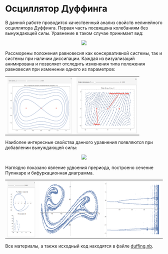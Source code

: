 # Осциллятор Дуффинга

В данной работе проводится качественный анализ свойств нелинейного осциллятора Дуффинга. Первая часть посвящена колебаниям без вынуждающей силы. Уравнение в таком случае принимает вид:

<p align="center">
    <img src="http://latex.codecogs.com/gif.latex?%5Cddot%7Bx%7D%20&plus;%20%5Cbeta%20%5Cdot%7Bx%7D%20&plus;%20%5Comega%20x%20&plus;%20k%20x%5E3%20%3D%200">
</p>

Рассморены положения равновесия как консервативной системы, так и системы при наличии диссипации. Каждая из визуализаций анимирована и позволяет отследить изменения типа положения равновесия при изменении одного из параметров:

<table align="center" style="width:100%" class="no-border">
  <tr>
    <th><img src="./img/0.png" height="180px" align="right"></th>
    <th><img src="./img/1.png" height="180px" align="left"></th>
  </tr>
</table>

Наиболее интересные свойства данного уравнения появляются при добавлении вынуждающей силы:

<p align="center">
    <img src="http://latex.codecogs.com/gif.latex?%5Cddot%7Bx%7D%20&plus;%20%5Cbeta%20%5Cdot%7Bx%7D%20&plus;%20%5Comega%20x%20&plus;%20k%20x%5E3%20%3D%20f%20cos%28%5COmega%20t%29">
</p>

Наглядно показано явление удвоения прериода, построено сечение Пупнкаре и бифуркационная диаграмма.

<table align="center" style="width:100%" class="no-border">
  <tr>
    <th><img src="./img/2.png" height="180px" align="right"></th>
    <th><img src="./img/3.png" height="180px" align="middle"></th>
    <th><img src="./img/4.png" height="180px" align="left"></th>
  </tr>
</table>

Все материалы, а также исходный код находятся в файле [duffing.nb](https://github.com/krashkov/DuffingOscillator/blob/master/duffing.nb).
